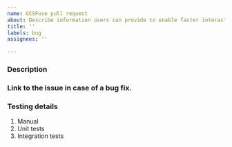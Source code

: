 ```yaml
---
name: GCSFuse pull request
about: Describe information users can provide to enable faster interaction
title: ''
labels: bug
assignees: ''

---
```


### Description

### Link to the issue in case of a bug fix.

### Testing details
1. Manual
2. Unit tests
3. Integration tests